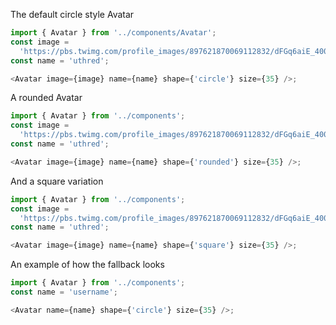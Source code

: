 The default circle style Avatar

```js
import { Avatar } from '../components/Avatar';
const image =
  'https://pbs.twimg.com/profile_images/897621870069112832/dFGq6aiE_400x400.jpg';
const name = 'uthred';

<Avatar image={image} name={name} shape={'circle'} size={35} />;
```

A rounded Avatar

```js
import { Avatar } from '../components';
const image =
  'https://pbs.twimg.com/profile_images/897621870069112832/dFGq6aiE_400x400.jpg';
const name = 'uthred';

<Avatar image={image} name={name} shape={'rounded'} size={35} />;
```

And a square variation

```js
import { Avatar } from '../components';
const image =
  'https://pbs.twimg.com/profile_images/897621870069112832/dFGq6aiE_400x400.jpg';
const name = 'uthred';

<Avatar image={image} name={name} shape={'square'} size={35} />;
```

An example of how the fallback looks

```js
import { Avatar } from '../components';
const name = 'username';

<Avatar name={name} shape={'circle'} size={35} />;
```
